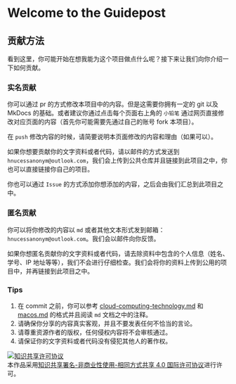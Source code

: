 # Welcome to the Guidepost

## 贡献方法

看到这里，你可能开始在想我能为这个项目做点什么呢？接下来让我们向你介绍一下如何贡献。

### 实名贡献

你可以通过 pr 的方式修改本项目中的内容。但是这需要你拥有一定的 git 以及 MkDocs 的基础。或者建议你通过点击每个页面右上角的 `小铅笔` 通过网页直接修改对应页面的内容（首先你可能需要先通过自己的账号 fork 本项目）。

在 `push` 修改内容的时候，请简要说明本页面修改的内容和理由（如果可以）。

如果你想要贡献你的文字资料或者代码，请以邮件的方式发送到`hnucessanonym@outlook.com`，我们会上传到公共仓库并且链接到此项目之中，你也可以直接链接你自己的项目。

你也可以通过 `Issue` 的方式添加你想添加的内容，之后会由我们汇总到此项目之中。

### 匿名贡献

你可以将你修改的内容以 `md` 或者其他文本形式发到邮箱：`hnucessanonym@outlook.com`。我们会以邮件向你反馈。

如果你想匿名贡献你的文字资料或者代码，请去除资料中包含的个人信息（姓名、学号、IP 地址等等），我们不会进行仔细检查。我们会将你的资料上传到公用的项目中，并再链接到此项目之中。

### Tips

1. 在 commit 之前，你可以参考 [cloud-computing-technology.md](https://hnu-csee-nuwa.github.io/HNU-CSEE-Guidepost/lecture/cs/cloud-computing-technology/) 和 [macos.md](https://hnu-csee-nuwa.github.io/HNU-CSEE-Guidepost/tips/macos/) 的格式并且阅读 `md` 文档之中的注释。
2. 请确保你分享的内容真实客观，并且不要发表任何不恰当的言论。
3. 请尊重资源作者的版权，任何侵权内容将不会审核通过。
4. 请保证你的文字资料或者代码没有侵犯其他人的著作权。

<a rel="license" href="http://creativecommons.org/licenses/by-nc-sa/4.0/"><img alt="知识共享许可协议" style="border-width:0" src="https://i.creativecommons.org/l/by-nc-sa/4.0/88x31.png" /></a><br />本作品采用<a rel="license" href="http://creativecommons.org/licenses/by-nc-sa/4.0/">知识共享署名-非商业性使用-相同方式共享 4.0 国际许可协议</a>进行许可。
